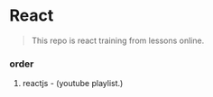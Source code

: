 # React

> This repo is react training from lessons online.

### order

1. reactjs - (youtube playlist.)

